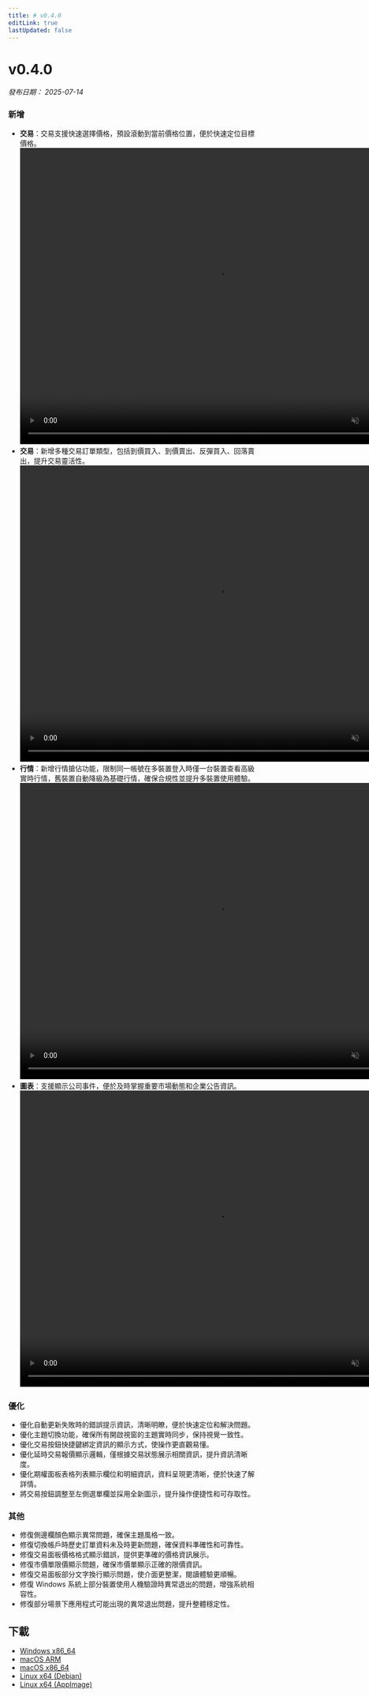 ```yaml
---
title: # v0.4.0
editLink: true
lastUpdated: false
---
```


# v0.4.0

_發布日期： 2025-07-14_

### 新增

- **交易**：交易支援快速選擇價格，預設滾動到當前價格位置，便於快速定位目標價格。
  <video src="https://assets.lbctrl.com/uploads/cf3c6511-edf7-4a80-8700-f5568dc8a3da/fast-price.mp4" width="800" height="600" type="video/mp4" autoplay muted loop></video>
- **交易**：新增多種交易訂單類型，包括到價買入、到價賣出、反彈買入、回落賣出，提升交易靈活性。
  <video src="https://assets.lbctrl.com/uploads/4ce7fd3c-59c0-4e66-b93f-115c556c1f76/condition-order.mp4" width="800" height="600" type="video/mp4" autoplay muted loop></video>
- **行情**：新增行情搶佔功能，限制同一帳號在多裝置登入時僅一台裝置查看高級實時行情，舊裝置自動降級為基礎行情，確保合規性並提升多裝置使用體驗。
  <video src="https://assets.lbctrl.com/uploads/097689a8-af6c-4cbe-90b2-cd93eb336cd1/switch-quote-level.mp4" width="800" height="600" type="video/mp4" autoplay muted loop></video>
- **圖表**：支援顯示公司事件，便於及時掌握重要市場動態和企業公告資訊。
  <video src="https://assets.lbctrl.com/uploads/08420d55-52d9-4bf9-a4f8-3c8352feb733/18028dc5eac56c0ff65fb2d0e2ae9914.mp4" width="800" height="600" type="video/mp4" autoplay muted loop></video>

### 優化

- 優化自動更新失敗時的錯誤提示資訊，清晰明瞭，便於快速定位和解決問題。
- 優化主題切換功能，確保所有開啟視窗的主題實時同步，保持視覺一致性。
- 優化交易按鈕快捷鍵綁定資訊的顯示方式，使操作更直觀易懂。
- 優化延時交易報價顯示邏輯，僅根據交易狀態展示相關資訊，提升資訊清晰度。
- 優化期權面板表格列表顯示欄位和明細資訊，資料呈現更清晰，便於快速了解詳情。
- 將交易按鈕調整至左側選單欄並採用全新圖示，提升操作便捷性和可存取性。

### 其他

- 修復側邊欄顏色顯示異常問題，確保主題風格一致。
- 修復切換帳戶時歷史訂單資料未及時更新問題，確保資料準確性和可靠性。
- 修復交易面板價格格式顯示錯誤，提供更準確的價格資訊展示。
- 修復市價單限價顯示問題，確保市價單顯示正確的限價資訊。
- 修復交易面板部分文字換行顯示問題，使介面更整潔，閱讀體驗更順暢。
- 修復 Windows 系統上部分裝置使用人機驗證時異常退出的問題，增強系統相容性。
- 修復部分場景下應用程式可能出現的異常退出問題，提升整體穩定性。

## 下載

- [Windows x86_64](https://assets.lbkrs.com/github/release/longbridge-desktop/stable/longbridge-v0.4.0-windows-x86_64.exe)
- [macOS ARM](https://assets.lbkrs.com/github/release/longbridge-desktop/stable/longbridge-v0.4.0-macos-aarch64.dmg)
- [macOS x86_64](https://assets.lbkrs.com/github/release/longbridge-desktop/stable/longbridge-v0.4.0-macos-x86_64.dmg)
- [Linux x64 (Debian)](https://assets.lbkrs.com/github/release/longbridge-desktop/stable/longbridge-v0.4.0-linux-x86_64.deb)
- [Linux x64 (AppImage)](https://assets.lbkrs.com/github/release/longbridge-desktop/stable/longbridge-v0.4.0-linux-x86_64.AppImage)
